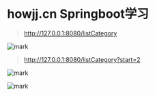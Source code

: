 # howjj.cn Springboot学习



> http://127.0.0.1:8080/listCategory

![mark](http://omi0o6pp2.bkt.clouddn.com/blog/180428/Ee7Llm5cg1.png)

> http://127.0.0.1:8080/listCategory?start=2

![mark](http://omi0o6pp2.bkt.clouddn.com/blog/180428/hF84J2a6LJ.png)

![mark](http://omi0o6pp2.bkt.clouddn.com/blog/180428/KakIfaD13f.png)
